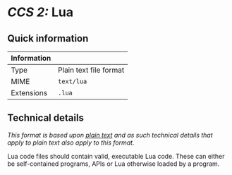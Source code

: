 # *CCS 2:* Lua

## Quick information

| Information |                           |
| ----------- | ------------------------- |
| Type        | Plain text file format    |
| MIME        | `text/lua`                |
| Extensions  | `.lua`                    |

## Technical details

*This format is based upon [plain text](/File%20Formats/Documents/Plain%20Text.md) and as such technical details that apply to plain text also apply to this format.*

Lua code files should contain valid, executable Lua code. These can either be self-contained programs, APIs or Lua otherwise loaded by a program.
